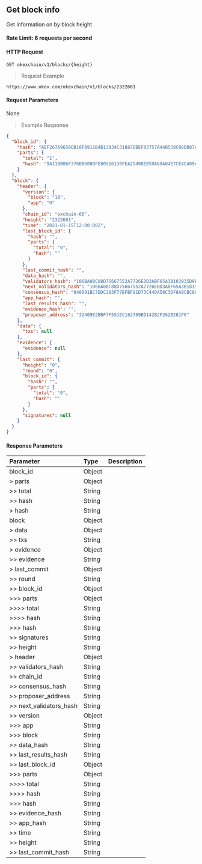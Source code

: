 ## Get block info

Get information on by block height


#### Rate Limit: 6 requests per second

#### HTTP Request

`GET okexchain/v1/blocks/{height}`

> Request Example

```wiki
https://www.okex.com/okexchain/v1/blocks/2322601
```

#### Request Parameters

None
> Example Response

```json
{
  "block_id": {
    "hash": "AEF267A96586B10F8911B4B13934C31887DBEF03757A44B538C88DB87A5EEE83",
    "parts": {
      "total": "1",
      "hash": "9A119B06F376BB6080FE80516130FEA25498EB59A60A04E7CE4CA09AE5A1DA32"
    }
  },
  "block": {
    "header": {
      "version": {
        "block": "10",
        "app": "0"
      },
      "chain_id": "exchain-66",
      "height": "2322601",
      "time": "2021-01-15T12:00:00Z",
      "last_block_id": {
        "hash": "",
        "parts": {
          "total": "0",
          "hash": ""
        }
      },
      "last_commit_hash": "",
      "data_hash": "",
      "validators_hash": "106BA08C88D75667552A7726EDD3ABF65A3B183935D9BACB40128939EC2B3E30",
      "next_validators_hash": "106BA08C88D75667552A7726EDD3ABF65A3B183935D9BACB40128939EC2B3E30",
      "consensus_hash": "048091BC7DDC283F77BFBF91D73C44DA58C3DF8A9CBC867405D8B7F3DAADA22F",
      "app_hash": "",
      "last_results_hash": "",
      "evidence_hash": "",
      "proposer_address": "32409E2BBF7F551EC182769BD142B2F262B261F0"
    },
    "data": {
      "txs": null
    },
    "evidence": {
      "evidence": null
    },
    "last_commit": {
      "height": "0",
      "round": "0",
      "block_id": {
        "hash": "",
        "parts": {
          "total": "0",
          "hash": ""
        }
      },
      "signatures": null
    }
  }
}
```

#### Response Parameters

| **Parameter** | **Type** | **Description**                                                                                                                                                                                                                                                      |
| :----------------- | :------- | :------------------------------------------------------------------------------------------------------------------------------------------------------------------------------------------------------------------------------------------------------------------- |
|  block_id             | Object    | 				|
| > parts               | Object    | 				|
| >> total              | String    | 				|
| >> hash               | String    | 				|
| > hash                | String    | 				|
|  block                | Object    | 				|
| > data                | Object    | 				|
| >> txs                | String    | 				|
| > evidence            | Object    | 				|
| >> evidence           | String    | 				|
| > last_commit         | Object    | 				|
| >> round              | String    | 				|
| >> block_id           | Object    | 				|
| >>> parts             | Object    | 				|
| >>>> total            | String    | 				|
| >>>> hash             | String    | 				|
| >>> hash              | String    | 				|
| >> signatures         | String    | 				|
| >> height             | String    | 				|
| > header              | Object    | 				|
| >> validators_hash    | String    | 				|
| >> chain_id           | String    | 				|
| >> consensus_hash     | String    | 				|
| >> proposer_address   | String    | 				|
| >> next_validators_hash| String    | 				|
| >> version            | Object    | 				|
| >>> app               | String    | 				|
| >>> block             | String    | 				|
| >> data_hash          | String    | 				|
| >> last_results_hash  | String    | 				|
| >> last_block_id      | Object    | 				|
| >>> parts             | Object    | 				|
| >>>> total            | String    | 				|
| >>>> hash             | String    | 				|
| >>> hash              | String    | 				|
| >> evidence_hash      | String    | 				|
| >> app_hash           | String    | 				|
| >> time               | String    | 				|
| >> height             | String    | 				|
| >> last_commit_hash   | String    | 				|
